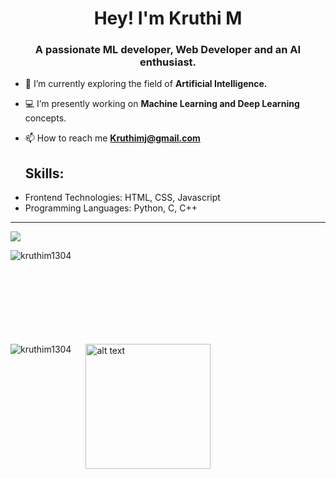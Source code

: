 <h1 align="center">Hey! I'm Kruthi M</h1>
<h3 align="center">A passionate ML developer, Web Developer and an AI enthusiast.</h3>

- 🔭 I’m currently exploring the field of **Artificial Intelligence.**

- 💻 I’m presently working on **Machine Learning and Deep Learning** concepts.

- 📫 How to reach me **Kruthimj@gmail.com**

   Skills:
  ---
 
 * Frontend Technologies: HTML, CSS, Javascript
 * Programming Languages: Python, C, C++
  ---
![](https://komarev.com/ghpvc/?username=Kruthim1304&color=blueviolet)

<img align="left" src="https://github-readme-stats.vercel.app/api?username=kruthim1304&theme=jolly&show_icons=true&locale=en" alt="kruthim1304" />

<br><br><br><br><br><br><br><br>


<img align="left" src="https://github-readme-stats.vercel.app/api/top-langs/?username=kruthim1304&theme=jolly" alt="kruthim1304" /><img src="https://user-images.githubusercontent.com/76477365/120953404-84003900-c76a-11eb-99ff-f9887532944e.png" style="margin-left:20px;" alt="alt text" width="200px" height="200px" >
<br>


